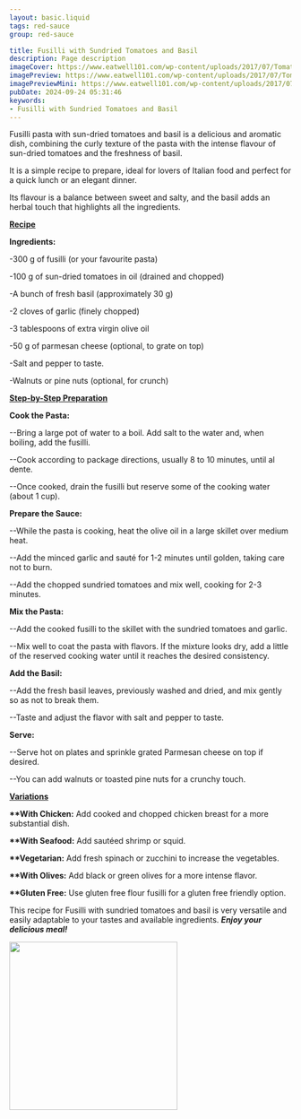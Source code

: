 ```yaml
---
layout: basic.liquid
tags: red-sauce
group: red-sauce

title: Fusilli with Sundried Tomatoes and Basil
description: Page description
imageCover: https://www.eatwell101.com/wp-content/uploads/2017/07/Tomato-Pasta-recipe.jpg
imagePreview: https://www.eatwell101.com/wp-content/uploads/2017/07/Tomato-Pasta-recipe.jpg
imagePreviewMini: https://www.eatwell101.com/wp-content/uploads/2017/07/Tomato-Pasta-recipe.jpg
pubDate: 2024-09-24 05:31:46
keywords:
- Fusilli with Sundried Tomatoes and Basil
---
```



Fusilli pasta with sun-dried tomatoes and basil is a delicious and aromatic dish, combining the curly texture of the pasta with the intense flavour of sun-dried tomatoes and the freshness of basil.

It is a simple recipe to prepare, ideal for lovers of Italian food and perfect for a quick lunch or an elegant dinner.

Its flavour is a balance between sweet and salty, and the basil adds an herbal touch that highlights all the ingredients.

<u><b>Recipe</b></u>

<b>Ingredients:</b>

-300 g of fusilli (or your favourite pasta)

-100 g of sun-dried tomatoes in oil (drained and chopped)

-A bunch of fresh basil (approximately 30 g)

-2 cloves of garlic (finely chopped)

-3 tablespoons of extra virgin olive oil

-50 g of parmesan cheese (optional, to grate on top)

-Salt and pepper to taste.

-Walnuts or pine nuts (optional, for crunch)

<u><b>Step-by-Step Preparation</b></u>

<b>Cook the Pasta:</b>

--Bring a large pot of water to a boil. Add salt to the water and, when boiling, add the fusilli.

--Cook according to package directions, usually 8 to 10 minutes, until al dente.

--Once cooked, drain the fusilli but reserve some of the cooking water (about 1 cup).

<b>Prepare the Sauce:</b>

--While the pasta is cooking, heat the olive oil in a large skillet over medium heat.

--Add the minced garlic and sauté for 1-2 minutes until golden, taking care not to burn.

--Add the chopped sundried tomatoes and mix well, cooking for 2-3 minutes.

<b>Mix the Pasta:</b>

--Add the cooked fusilli to the skillet with the sundried tomatoes and garlic.

--Mix well to coat the pasta with flavors.
If the mixture looks dry, add a little of the reserved cooking water until it reaches the desired consistency.

<b>Add the Basil:</b>

--Add the fresh basil leaves, previously washed and dried, and mix gently so as not to break them.

--Taste and adjust the flavor with salt and pepper to taste.

<b>Serve:</b>

--Serve hot on plates and sprinkle grated Parmesan cheese on top if desired.

--You can add walnuts or toasted pine nuts for a crunchy touch.

<u><b>Variations</b></u>

<b>**With Chicken:</b> Add cooked and chopped chicken breast for a more substantial dish.

<b>**With Seafood:</b> Add sautéed shrimp or squid.

<b>**Vegetarian:</b> Add fresh spinach or zucchini to increase the vegetables.

<b>**With Olives:</b> Add black or green olives for a more intense flavor.

<b>**Gluten Free:</b> Use gluten free flour fusilli for a gluten free friendly option.

This recipe for Fusilli with sundried tomatoes and basil is very versatile and easily adaptable to your tastes and available ingredients. <b><i>Enjoy your delicious meal!</i></b>

<img src="https://www.lastingredient.com/wp-content/uploads/2022/02/sun-dried-tomato-pasta1.jpg" width="300" height="300">